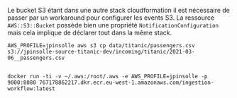 
Le bucket S3 étant dans une autre stack cloudformation il est nécessaire de passer par un 
workaround pour configurer les events S3. La ressource `AWS::S3::Bucket` possède bien une 
propriété `NotificationConfiguration` mais cela implique de déclarer tout dans la même stack.



```shell
AWS_PROFILE=jpinsolle aws s3 cp data/titanic/passengers.csv s3://jpinsolle-source-titanic-dev/incoming/titanic/2021-03-06__passengers.csv


docker run -ti -v ~/.aws:/root/.aws -e AWS_PROFILE=jpinsolle -p 9000:8080 767178862217.dkr.ecr.eu-west-1.amazonaws.com/ingestion-workflow:latest
```